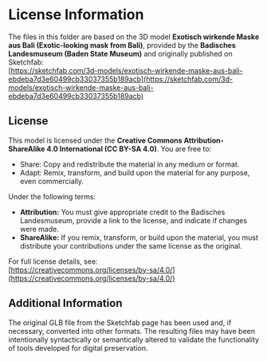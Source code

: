 # License Information

The files in this folder are based on the 3D model **Exotisch wirkende Maske aus Bali (Exotic-looking mask from Bali)**, provided by the **Badisches Landesmuseum (Baden State Museum)** and originally published on Sketchfab:  
[https://sketchfab.com/3d-models/exotisch-wirkende-maske-aus-bali-ebdeba7d3e60499cb33037355b189acb](https://sketchfab.com/3d-models/exotisch-wirkende-maske-aus-bali-ebdeba7d3e60499cb33037355b189acb)

## License

This model is licensed under the **Creative Commons Attribution-ShareAlike 4.0 International (CC BY-SA 4.0)**. You are free to:

- Share: Copy and redistribute the material in any medium or format.
- Adapt: Remix, transform, and build upon the material for any purpose, even commercially.

Under the following terms:

- **Attribution:** You must give appropriate credit to the Badisches Landesmuseum, provide a link to the license, and indicate if changes were made.
- **ShareAlike:** If you remix, transform, or build upon the material, you must distribute your contributions under the same license as the original.

For full license details, see:  
[https://creativecommons.org/licenses/by-sa/4.0/](https://creativecommons.org/licenses/by-sa/4.0/)

## Additional Information

The original GLB file from the Sketchfab page has been used and, if necessary, converted into other formats. The resulting files may have been intentionally syntactically or semantically altered to validate the functionality of tools developed for digital preservation.
